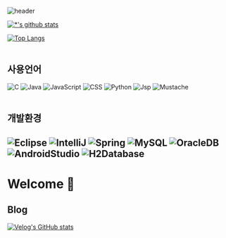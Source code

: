 ![header](https://capsule-render.vercel.app/api?type=wave&color=#E0ECF8&height=300&section=header&text=정민's%20Git&fontSize=90)

[![*'s github stats](https://github-readme-stats.vercel.app/api?username=jeongm2n)](https://github.com/jeongm2n)

[![Top Langs](https://github-readme-stats.vercel.app/api/top-langs/?username=jeongm2n)](https://github.com/jeongm2n/github-readme-stats)<br><br>


## 사용언어
![C](https://img.shields.io/badge/-C-123456?style=flat-square&logo=C&logoColor=black)
![Java](https://img.shields.io/badge/-Java-007396?style=flat&logo=Java&logoColor=ffffff)
![JavaScript](https://img.shields.io/badge/-JavaScript-3178C6?style=flat-square&logo=JavaScript&logoColor=white)
![CSS](https://img.shields.io/badge/-CSS-FD5750?style=flat-square&logo=CSS&logoColor=magenta)
![Python](https://img.shields.io/badge/-Python-fa8072?style=flat-square&logo=Python&logoColor=white)
![Jsp](https://img.shields.io/badge/-Jsp-#DAA520?style=flat-square&logo=Jsp&logoColor=white)
![Mustache](https://img.shields.io/badge/-Mustache-#F08080?style=flat-square&logo=Mustache&logoColor=white)
<br><br>

## 개발환경
![Eclipse](https://img.shields.io/badge/-Eclipse-navy?style=for-the-badge&logo=Eclipse&logoColor=white)
![IntelliJ](https://img.shields.io/badge/-IntelliJ-purple?style=for-the-badge&logo=IntelliJ&logoColor=white)
![Spring](https://img.shields.io/badge/-Spring-6DB33F?style=for-the-badge&logo=Spring&logoColor=white)
![MySQL](https://img.shields.io/badge/-Mysql-1F305F?style=flat-square&logo=Mysql&logoColor=white)
![OracleDB](https://img.shields.io/badge/-OracleDB-red?style=flat-square&logo=OracleDB&logoColor=white)
![AndroidStudio](https://img.shields.io/badge/-AndroidStudio-lime?style=flat-square&logo=AndroidStudio&logoColor=white)
![H2Database](https://img.shields.io/badge/-H2Database-navy?style=flat-square&logo=H2Database&logoColor=white)
---

# Welcome 👋

## Blog
[![Velog's GitHub stats](https://velog-readme-stats.vercel.app/api?name=jeongm2n)](https://velog.io/@jeongm2n)

